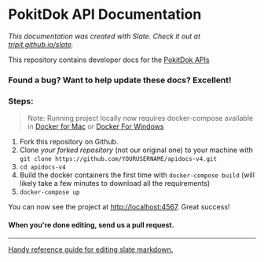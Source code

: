 PokitDok API Documentation
==========================

*This documentation was created with Slate. Check it out at [tripit.github.io/slate](http://tripit.github.io/slate).*

This repository contains developer docs for the [PokitDok APIs](https://platform.pokitdok.com)

### Found a bug? Want to help update these docs? Excellent!

### Steps: ###
> Note: Running project locally now requires docker-compose
> available in [Docker for Mac](https://docs.docker.com/docker-for-mac/install/) or [Docker For Windows](https://www.docker.com/docker-windows)

 1. Fork this repository on Github.
 2. Clone *your forked repository* (not our original one) to your machine with `git clone https://github.com/YOURUSERNAME/apidocs-v4.git`
 3. `cd apidocs-v4`
 4. Build the docker containers the first time with `docker-compose build` (will likely take a few minutes to download all the requirements)
 5. `docker-compose up`

You can now see the project at <http://localhost:4567>. Great success!

#### When you're done editing, send us a pull request.

---

[Handy reference guide for editing slate markdown.](https://github.com/tripit/slate/wiki/Markdown-Syntax)
